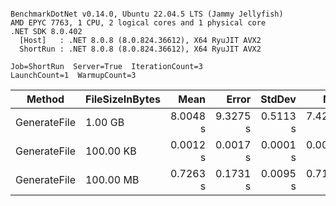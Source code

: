 ```

BenchmarkDotNet v0.14.0, Ubuntu 22.04.5 LTS (Jammy Jellyfish)
AMD EPYC 7763, 1 CPU, 2 logical cores and 1 physical core
.NET SDK 8.0.402
  [Host]   : .NET 8.0.8 (8.0.824.36612), X64 RyuJIT AVX2
  ShortRun : .NET 8.0.8 (8.0.824.36612), X64 RyuJIT AVX2

Job=ShortRun  Server=True  IterationCount=3  
LaunchCount=1  WarmupCount=3  

```
| Method       | FileSizeInBytes | Mean     | Error    | StdDev   | Min      | Max      | Q1       | Q3       | Median   | Gen0       | Gen1    | Gen2    | Allocated  |
|------------- |---------------- |---------:|---------:|---------:|---------:|---------:|---------:|---------:|---------:|-----------:|--------:|--------:|-----------:|
| GenerateFile | 1.00 GB         | 8.0048 s | 9.3275 s | 0.5113 s | 7.4279 s | 8.4020 s | 7.8062 s | 8.2932 s | 8.1844 s | 19000.0000 |       - |       - | 5987.67 MB |
| GenerateFile | 100.00 KB       | 0.0012 s | 0.0017 s | 0.0001 s | 0.0011 s | 0.0013 s | 0.0011 s | 0.0012 s | 0.0012 s |    64.4531 | 64.4531 | 64.4531 |    0.89 MB |
| GenerateFile | 100.00 MB       | 0.7263 s | 0.1731 s | 0.0095 s | 0.7192 s | 0.7371 s | 0.7209 s | 0.7299 s | 0.7227 s |  1000.0000 |       - |       - |  585.03 MB |

